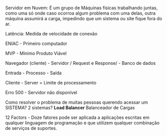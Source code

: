 Servidor em Nuvem: É um grupo de Máquinas físicas trabalhando juntas, como uma só onde caso ocorroa algum problema com uma delas, outra máquina assumirá a carga, impedindo que um sistema ou site fique fora do ar.

Latência: Medida de velocidade de conexão

ENIAC - Primeiro computador

MVP - Mínimo Produto Viável

Navegador (cliente) - Servidor / Request e Response/ - Banco de dados

Entrada - Processo - Saída

Cliente - Server = Limite de processamento

Erro 500 - Servidor não disponível

Como resolver o problema de muitas pessoas querendo acessar um SISTEMA? 2 sistemas? **Load Balancer** Balanceador de Cargas

12 Factors - Doze fatores pode ser aplicada a aplicações escritas em qualquer linguagem de programação e que utilizem qualquer combinação de serviços de suportes.

